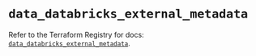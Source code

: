 # `data_databricks_external_metadata`

Refer to the Terraform Registry for docs: [`data_databricks_external_metadata`](https://registry.terraform.io/providers/databricks/databricks/1.86.0/docs/data-sources/external_metadata).
